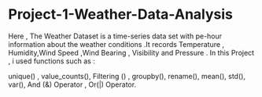 # Project-1-Weather-Data-Analysis


Here , The Weather Dataset is a time-series data set with pe-hour information about the weather conditions .It records Temperature , Humidity,Wind Speed ,Wind Bearing , Visibility and Pressure .
In this Project , i used functions such as : 

unique() ,
value_counts(),
Filtering () ,
groupby(), 
rename(),
mean(),
std(),
var(),
And (&) Operator , 
Or(|) Operator.
